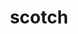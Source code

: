 ---
title: "scotch"
layout: cache
categories: [package, develop-2023-05-18]
meta: {"versions": ["6.0.9", "7.0.3"], "compilers": ["gcc@=11.1.0", "gcc@=12.3.0", "gcc@=7.3.1"], "oss": ["amzn2", "ubuntu20.04"], "platforms": ["linux"], "targets": ["aarch64", "neoverse_n1", "skylake_avx512", "x86_64_v3"], "stacks": ["aws-isc", "aws-isc-aarch64", "aws-pcluster-icelake", "aws-pcluster-neoverse_n1", "aws-pcluster-neoverse_v1", "aws-pcluster-skylake", "e4s", "root"], "num_specs": 6, "num_specs_by_stack": {"aws-isc-aarch64": 2, "root": 6, "aws-pcluster-neoverse_v1": 1, "aws-pcluster-neoverse_n1": 1, "aws-pcluster-skylake": 1, "aws-pcluster-icelake": 1, "aws-isc": 1, "e4s": 1}}
spec_details: [{"hash": "5lzn4vac32ltzqae4pfsj2xqml4u2q3l", "compiler": "gcc@=7.3.1", "versions": ["7.0.3"], "os": "amzn2", "platform": "linux", "target": "aarch64", "variants": ["build_system=cmake", "build_type=Release", "+compression", "~esmumps", "generator=make", "~int64", "~ipo", "~metis", "+mpi", "+shared"], "stacks": ["aws-isc-aarch64", "root"], "size": "-", "tarball": "https://binaries.spack.io/releases/develop-2023-05-18/build_cache/linux-amzn2-aarch64/gcc-7.3.1/scotch-7.0.3/linux-amzn2-aarch64-gcc-7.3.1-scotch-7.0.3-5lzn4vac32ltzqae4pfsj2xqml4u2q3l.spack"}, {"hash": "2kp6cjbwjf7ur5t7nw2ccbm6ljvbnu7o", "compiler": "gcc@=12.3.0", "versions": ["6.0.9"], "os": "amzn2", "platform": "linux", "target": "neoverse_n1", "variants": ["build_system=makefile", "+compression", "~esmumps", "~int64", "~metis", "+mpi", "+shared"], "stacks": ["aws-pcluster-neoverse_v1", "root", "aws-pcluster-neoverse_n1"], "size": "-", "tarball": "https://binaries.spack.io/releases/develop-2023-05-18/build_cache/linux-amzn2-neoverse_n1/gcc-12.3.0/scotch-6.0.9/linux-amzn2-neoverse_n1-gcc-12.3.0-scotch-6.0.9-2kp6cjbwjf7ur5t7nw2ccbm6ljvbnu7o.spack"}, {"hash": "n4ndbmjvfct6hxkb4bwxq23a5zhzzbiz", "compiler": "gcc@=7.3.1", "versions": ["7.0.3"], "os": "amzn2", "platform": "linux", "target": "neoverse_n1", "variants": ["build_system=cmake", "build_type=Release", "+compression", "~esmumps", "generator=make", "~int64", "~ipo", "~metis", "+mpi", "+shared"], "stacks": ["aws-isc-aarch64", "root"], "size": "-", "tarball": "https://binaries.spack.io/releases/develop-2023-05-18/build_cache/linux-amzn2-neoverse_n1/gcc-7.3.1/scotch-7.0.3/linux-amzn2-neoverse_n1-gcc-7.3.1-scotch-7.0.3-n4ndbmjvfct6hxkb4bwxq23a5zhzzbiz.spack"}, {"hash": "hurbhnzkabd5ks3epelypyaueqo7x2rw", "compiler": "gcc@=12.3.0", "versions": ["6.0.9"], "os": "amzn2", "platform": "linux", "target": "skylake_avx512", "variants": ["build_system=makefile", "+compression", "~esmumps", "~int64", "~metis", "+mpi", "+shared"], "stacks": ["root", "aws-pcluster-skylake", "aws-pcluster-icelake"], "size": "-", "tarball": "https://binaries.spack.io/releases/develop-2023-05-18/build_cache/linux-amzn2-skylake_avx512/gcc-12.3.0/scotch-6.0.9/linux-amzn2-skylake_avx512-gcc-12.3.0-scotch-6.0.9-hurbhnzkabd5ks3epelypyaueqo7x2rw.spack"}, {"hash": "cp6v5semald7sxjlwzrdp5j7bdcpyiuz", "compiler": "gcc@=7.3.1", "versions": ["7.0.3"], "os": "amzn2", "platform": "linux", "target": "x86_64_v3", "variants": ["build_system=cmake", "build_type=Release", "+compression", "~esmumps", "generator=make", "~int64", "~ipo", "~metis", "+mpi", "+shared"], "stacks": ["aws-isc", "root"], "size": "-", "tarball": "https://binaries.spack.io/releases/develop-2023-05-18/build_cache/linux-amzn2-x86_64_v3/gcc-7.3.1/scotch-7.0.3/linux-amzn2-x86_64_v3-gcc-7.3.1-scotch-7.0.3-cp6v5semald7sxjlwzrdp5j7bdcpyiuz.spack"}, {"hash": "qnjltte3wuvxon6vgwu3xdky4emdcwgv", "compiler": "gcc@=11.1.0", "versions": ["7.0.3"], "os": "ubuntu20.04", "platform": "linux", "target": "x86_64_v3", "variants": ["build_system=cmake", "build_type=Release", "+compression", "~esmumps", "generator=make", "~int64", "~ipo", "~metis", "+mpi", "+shared"], "stacks": ["e4s", "root"], "size": "-", "tarball": "https://binaries.spack.io/releases/develop-2023-05-18/build_cache/linux-ubuntu20.04-x86_64_v3/gcc-11.1.0/scotch-7.0.3/linux-ubuntu20.04-x86_64_v3-gcc-11.1.0-scotch-7.0.3-qnjltte3wuvxon6vgwu3xdky4emdcwgv.spack"}]
---
